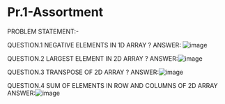 # Pr.1-Assortment

PROBLEM STATEMENT:-

QUESTION.1 NEGATIVE ELEMENTS IN 1D ARRAY ?
ANSWER: ![image](https://github.com/user-attachments/assets/fdbc6ed3-fe46-4c21-823e-452f335ee0ed)


QUESTION.2 LARGEST ELEMENT IN 2D ARRAY ?
ANSWER:![image](https://github.com/user-attachments/assets/aa64add5-3456-4349-83f4-04dc61c50f72)


QUESTION.3 TRANSPOSE OF 2D ARRAY ?
ANSWER:![image](https://github.com/user-attachments/assets/3a23a7e2-5e85-4955-b6ee-1f3cf21660fb)


QUESTION.4 SUM OF ELEMENTS IN ROW AND COLUMNS OF 2D ARRAY
ANSWER:![image](https://github.com/user-attachments/assets/1f6923eb-82cc-4ac7-b0b8-62c71574e413)

